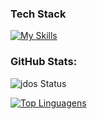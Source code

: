 ### Tech Stack

[![My Skills](https://skills.thijs.gg/icons?i=js,html,css,php,c,py,django,jquery,docker,git,figma,laravel,linux,matlab,octave,postgres,postman,sqlite,vscode,arduino)](https://skills.thijs.gg)

### GitHub Stats: 

![jdos Status](https://github-readme-stats.vercel.app/api?username=jdos&show_icons=true&theme=react)

[![Top Linguagens](https://github-readme-stats.vercel.app/api/top-langs/?username=jdos&layout=compact&theme=react)](https://github.com/anuraghazra/github-readme-stats)



<!--
**JDOS/jdos** is a ✨ _special_ ✨ repository because its `README.md` (this file) appears on your GitHub profile.

Here are some ideas to get you started:

- 🔭 I’m currently working on ...
- 🌱 I’m currently learning ...
- 👯 I’m looking to collaborate on ...
- 🤔 I’m looking for help with ...
- 💬 Ask me about ...
- 📫 How to reach me: ...
- 😄 Pronouns: ...
- ⚡ Fun fact: ...
-->
